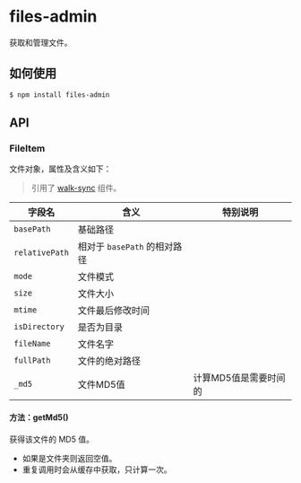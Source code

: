 # files-admin

获取和管理文件。

## 如何使用

```bash
$ npm install files-admin
```

## API

### FileItem

文件对象，属性及含义如下：

> 引用了 [walk-sync](https://www.npmjs.com/package/walk-sync) 组件。

| 字段名 | 含义 | 特别说明|
| --- | --- | --- |
| `basePath` | 基础路径 | |
| `relativePath` | 相对于 `basePath` 的相对路径 | |
| `mode` | 文件模式 | |
| `size` | 文件大小 | |
| `mtime` | 文件最后修改时间 | |
| `isDirectory` | 是否为目录 | |
| `fileName` | 文件名字 | |
| `fullPath` | 文件的绝对路径 | |
| `_md5` | 文件MD5值 | 计算MD5值是需要时间的 |

#### 方法：getMd5()

获得该文件的 MD5 值。

- 如果是文件夹则返回空值。
- 重复调用时会从缓存中获取，只计算一次。